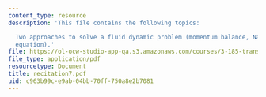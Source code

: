 ```yaml
---
content_type: resource
description: 'This file contains the following topics:

  Two approaches to solve a fluid dynamic problem (momentum balance, Navier-Stokes?
  equation).'
file: https://ol-ocw-studio-app-qa.s3.amazonaws.com/courses/3-185-transport-phenomena-in-materials-engineering-fall-2003/c963b99ce9ab04bb70ff750a8e2b7081_recitation7.pdf
file_type: application/pdf
resourcetype: Document
title: recitation7.pdf
uid: c963b99c-e9ab-04bb-70ff-750a8e2b7081
---
```

